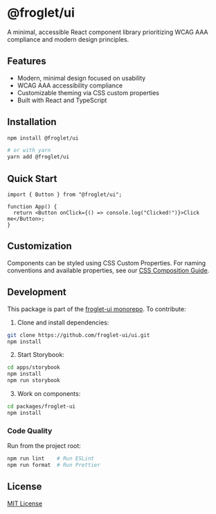 # @froglet/ui

A minimal, accessible React component library prioritizing WCAG AAA compliance and modern design principles.

## Features

- Modern, minimal design focused on usability
- WCAG AAA accessibility compliance
- Customizable theming via CSS custom properties
- Built with React and TypeScript

## Installation

```bash
npm install @froglet/ui

# or with yarn
yarn add @froglet/ui
```

## Quick Start

```tsx
import { Button } from "@froglet/ui";

function App() {
  return <Button onClick={() => console.log("Clicked!")}>Click me</Button>;
}
```

## Customization

Components can be styled using CSS Custom Properties. For naming conventions and available properties, see our [CSS Composition Guide](./../../docs/css-composition.md).

## Development

This package is part of the [froglet-ui monorepo](https://github.com/froglet-ui/ui.git). To contribute:

1. Clone and install dependencies:

```bash
git clone https://github.com/froglet-ui/ui.git
npm install
```

2. Start Storybook:

```bash
cd apps/storybook
npm install
npm run storybook
```

3. Work on components:

```bash
cd packages/froglet-ui
npm install
```

### Code Quality

Run from the project root:

```bash
npm run lint    # Run ESLint
npm run format  # Run Prettier
```

## License

[MIT License](../../LICENSE)
